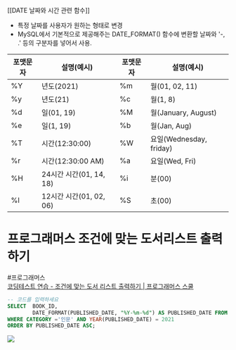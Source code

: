 [[DATE 날짜와 시간 관련 함수]]

- 특정 날짜를 사용자가 원하는 형태로 변경
- MySQL에서 기본적으로 제공해주는 DATE_FORMAT() 함수에 변환할 날짜와 '-, .' 등의 구분자를 넣어서 사용.

| 포맷문자 | 설명(예시)              | 포맷문자 | 설명(예시)              |
| -------- | ----------------------- | -------- | ----------------------- |
| %Y       | 년도(2021)              | %m       | 월(01, 02, 11)          |
| %y       | 년도(21)                | %c       | 월(1, 8)                |
| %d       | 일(01, 19)              | %M       | 월(January, August)     |
| %e       | 일(1, 19)               | %b       | 월(Jan, Aug)            |
| %T       | 시간(12:30:00)          | %W       | 요일(Wednesday, friday) |
| %r       | 시간(12:30:00 AM)       | %a       | 요일(Wed, Fri)          |
| %H       | 24시간 시간(01, 14, 18) | %i       | 분(00)                  |
| %l       | 12시간 시간(01, 02, 06) | %S       | 초(00)                  |

# 프로그래머스 조건에 맞는 도서리스트  출력하기
#프로그래머스  
[코딩테스트 연습 - 조건에 맞는 도서 리스트 출력하기 | 프로그래머스 스쿨](https://school.programmers.co.kr/learn/courses/30/lessons/144853)

```sql
-- 코드를 입력하세요
SELECT  BOOK_ID,
		DATE_FORMAT(PUBLISHED_DATE, "%Y-%m-%d") AS PUBLISHED_DATE FROM BOOK
WHERE CATEGORY ='인문' AND YEAR(PUBLISHED_DATE) = 2021 
ORDER BY PUBLISHED_DATE ASC;
```

![](https://i.imgur.com/YeoExNi.png)
